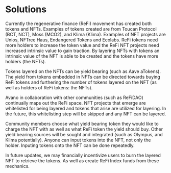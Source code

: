 # Solutions

Currently the regenerative finance (ReFi) movement has created both tokens and NFTs. Examples of tokens created are from Toucan Protocol (BCT, NCT), Moss (MCO2), and Klima (Klima). Examples of NFT projects are Unios, NFTree Haus, Endangered Tokens and Ecolabs. ReFi tokens need more holders to increase the token value and the ReFi NFT projects need increased intrinsic value to gain traction. By layering NFTs with tokens an intrinsic value of the NFT is able to be created and the tokens have more holders (the NFTs).

Tokens layered on the NFTs can be yield bearing (such as Aave aTokens). The yield from tokens embedded in NFTs can be directed towards buying ReFi tokens and furthering the number of tokens layered on the NFT (as well as holders of ReFi tokens: the NFTs).

Avano in collaboration with other communities (such as ReFiDAO) continually maps out the ReFi space. NFT projects that emerge are whitelisted for being layered and tokens that arise are utilized for layering. In the future, this whitelisting step will be skipped and any NFT can be layered.

Community members choose what yield bearing token they would like to charge the NFT with as well as what ReFi token the yield should buy. Other yield bearing sources will be sought and integrated (such as Olympus, and Klima potentially). Anyone can input tokens into the NFT, not only the holder. Inputing tokens onto the NFT can be done repeatedly.

In future updates, we may financially incentivize users to burn the layered NFT to retrieve the tokens. As well as create ReFi Index funds from these mechanics.
